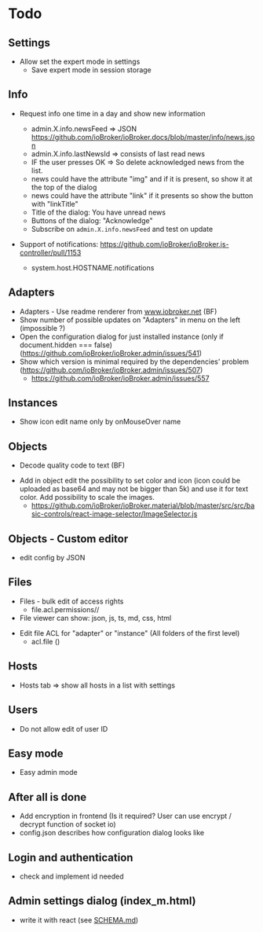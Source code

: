 # Todo

## Settings
- Allow set the expert mode in settings
  - Save expert mode in session storage
  
## Info
- Request info one time in a day and show new information
  - admin.X.info.newsFeed => JSON https://github.com/ioBroker/ioBroker.docs/blob/master/info/news.json
  - admin.X.info.lastNewsId => consists of last read news
  - IF the user presses OK => So delete acknowledged news from the list.
  - news could have the attribute "img" and if it is present, so show it at the top of the dialog
  - news could have the attribute "link" if it presents so show the button with "linkTitle"
  - Title of the dialog: You have unread news
  - Buttons of the dialog: "Acknowledge"
  - Subscribe on `admin.X.info.newsFeed` and test on update

- Support of notifications: https://github.com/ioBroker/ioBroker.js-controller/pull/1153 
  - system.host.HOSTNAME.notifications

## Adapters
- Adapters - Use readme renderer from www.iobroker.net (BF)
- Show number of possible updates on "Adapters" in menu on the left (impossible ?)
- Open the configuration dialog for just installed instance (only if document.hidden === false) (https://github.com/ioBroker/ioBroker.admin/issues/541)
- Show which version is minimal required by the dependencies' problem (https://github.com/ioBroker/ioBroker.admin/issues/507)
  - https://github.com/ioBroker/ioBroker.admin/issues/557
 

## Instances
- Show icon edit name only by onMouseOver name
## Objects
- Decode quality code to text (BF)
<!-- - ACL settings for non-existing objects with '---' and "apply to children" selected -->
<!-- - Do not enable Apply button if no changes (at least for single object) -->
<!-- - highlight "different" with (opacity: 0.5) (text too) -->
- Add in object edit the possibility to set color and icon (icon could be uploaded as base64 and may not be bigger than 5k) and use it for text color. Add possibility to scale the images.
  - https://github.com/ioBroker/ioBroker.material/blob/master/src/src/basic-controls/react-image-selector/ImageSelector.js
## Objects - Custom editor
- edit config by JSON
## Files
- Files - bulk edit of access rights
  - file.acl.permissions//
- File viewer can show: json, js, ts, md, css, html
<!-- - Allow switch of background color for images: jpg, png, bmp, svg, ico, jpeg -->
- Edit file ACL for "adapter" or "instance" (All folders of the first level)
  -  acl.file ()

  
## Hosts  
- Hosts tab => show all hosts in a list with settings

## Users
- Do not allow edit of user ID

## Easy mode
- Easy admin mode

## After all is done
- Add encryption in frontend (Is it required? User can use encrypt / decrypt function of socket io)
- config.json describes how configuration dialog looks like

## Login and authentication
- check and implement id needed

## Admin settings dialog (index_m.html)
- write it with react (see [SCHEMA.md](SCHEMA.md))